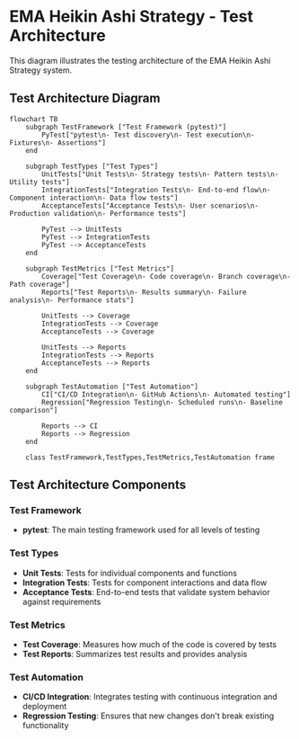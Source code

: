 # EMA Heikin Ashi Strategy - Test Architecture

This diagram illustrates the testing architecture of the EMA Heikin Ashi Strategy system.

## Test Architecture Diagram

```mermaid
flowchart TB
    subgraph TestFramework ["Test Framework (pytest)"]
        PyTest["pytest\n- Test discovery\n- Test execution\n- Fixtures\n- Assertions"]
    end
    
    subgraph TestTypes ["Test Types"]
        UnitTests["Unit Tests\n- Strategy tests\n- Pattern tests\n- Utility tests"]
        IntegrationTests["Integration Tests\n- End-to-end flow\n- Component interaction\n- Data flow tests"]
        AcceptanceTests["Acceptance Tests\n- User scenarios\n- Production validation\n- Performance tests"]
        
        PyTest --> UnitTests
        PyTest --> IntegrationTests
        PyTest --> AcceptanceTests
    end
    
    subgraph TestMetrics ["Test Metrics"]
        Coverage["Test Coverage\n- Code coverage\n- Branch coverage\n- Path coverage"]
        Reports["Test Reports\n- Results summary\n- Failure analysis\n- Performance stats"]
        
        UnitTests --> Coverage
        IntegrationTests --> Coverage
        AcceptanceTests --> Coverage
        
        UnitTests --> Reports
        IntegrationTests --> Reports
        AcceptanceTests --> Reports
    end
    
    subgraph TestAutomation ["Test Automation"]
        CI["CI/CD Integration\n- GitHub Actions\n- Automated testing"]
        Regression["Regression Testing\n- Scheduled runs\n- Baseline comparison"]
        
        Reports --> CI
        Reports --> Regression
    end
    
    class TestFramework,TestTypes,TestMetrics,TestAutomation frame
```

## Test Architecture Components

### Test Framework
- **pytest**: The main testing framework used for all levels of testing

### Test Types
- **Unit Tests**: Tests for individual components and functions
- **Integration Tests**: Tests for component interactions and data flow
- **Acceptance Tests**: End-to-end tests that validate system behavior against requirements

### Test Metrics
- **Test Coverage**: Measures how much of the code is covered by tests
- **Test Reports**: Summarizes test results and provides analysis

### Test Automation
- **CI/CD Integration**: Integrates testing with continuous integration and deployment
- **Regression Testing**: Ensures that new changes don't break existing functionality

